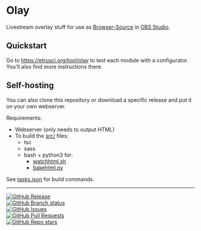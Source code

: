 # Olay

Livestream overlay stuff for use as [Browser-Source](https://obsproject.com/kb/browser-source) in [OBS Studio](https://obsproject.com/).




## Quickstart

Go to <https://etrusci.org/tool/olay> to test each module with a configurator. You'll also find more instructions there.




<!-- ## Complementary stuff

- [elfloater](https://github.com/etrusci-org/elfloater)
- [elcolorfader](https://github.com/etrusci-org/elcolorfader) -->




## Self-hosting

You can also clone this repository or download a specific release and put it on your own webserver.

Requirements:

- Webserver (only needs to output HTML)
- To build the [src/](./src/) files:
  - tsc
  - sass
  - bash + python3 for:
    - [watchhtml.sh](./watchhtml.sh)
    - [bakehtml.py](./bakehtml.py)

See [tasks.json](./.vscode/tasks.json) for build commands.

---

[![GitHub Release](https://img.shields.io/github/v/release/etrusci-org/olay?label=latest%20release)](https://github.com/etrusci-org/olay/releases)  
[![GitHub Branch status](https://img.shields.io/github/checks-status/etrusci-org/olay/main)](https://www.codefactor.io/repository/github/etrusci-org/olay)  
[![GitHub Issues](https://img.shields.io/github/issues/etrusci-org/olay)](https://github.com/etrusci-org/olay/issues)  
[![GitHub Pull Requests](https://img.shields.io/github/issues-pr/etrusci-org/olay)](https://github.com/etrusci-org/olay/pulls)  
[![GitHub Repo stars](https://img.shields.io/github/stars/etrusci-org/olay)](https://github.com/etrusci-org/olay/stargazers)
